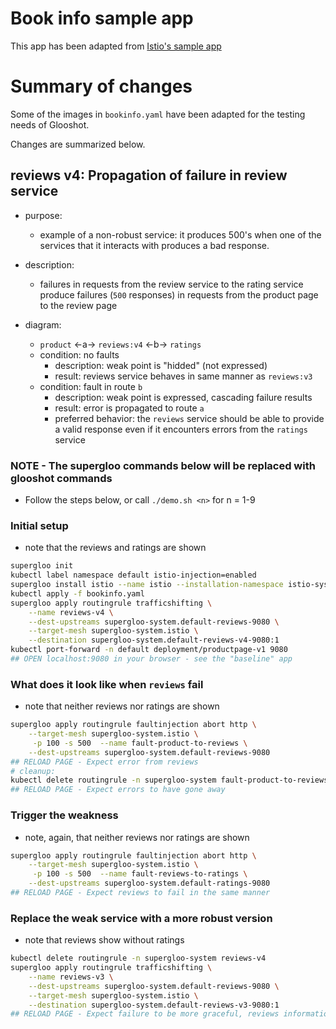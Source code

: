 

# Book info sample app 

This app has been adapted from [Istio's sample app](https://github.com/istio/istio/tree/master/samples/bookinfo)


# Summary of changes

Some of the images in `bookinfo.yaml` have been adapted for the testing needs of Glooshot.

Changes are summarized below.

## reviews v4: Propagation of failure in review service

- purpose:
   - example of a non-robust service: it produces 500's when one of the services that it interacts with produces a bad response.
- description:
  - failures in requests from the review service to the rating service produce failures (`500` responses) in requests from the product page to the review page

- diagram:
  - `product` <-a-> `reviews:v4` <-b-> `ratings`
  - condition: no faults
    - description: weak point is "hidded" (not expressed)
    - result: reviews service behaves in same manner as `reviews:v3`
  - condition: fault in route `b`
    - description: weak point is expressed, cascading failure results
    - result: error is propagated to route `a`
    - preferred behavior: the `reviews` service should be able to provide a valid response even if it encounters errors from the `ratings` service

### NOTE - The supergloo commands below will be replaced with glooshot commands
- Follow the steps below, or call `./demo.sh <n>` for n = 1-9
### Initial setup
- note that the reviews and ratings are shown
```bash
supergloo init
kubectl label namespace default istio-injection=enabled
supergloo install istio --name istio --installation-namespace istio-system --mtls=true --auto-inject=true
kubectl apply -f bookinfo.yaml
supergloo apply routingrule trafficshifting \
    --name reviews-v4 \
    --dest-upstreams supergloo-system.default-reviews-9080 \
    --target-mesh supergloo-system.istio \
    --destination supergloo-system.default-reviews-v4-9080:1
kubectl port-forward -n default deployment/productpage-v1 9080
## OPEN localhost:9080 in your browser - see the "baseline" app
```

### What does it look like when `reviews` fail
- note that neither reviews nor ratings are shown
```bash
supergloo apply routingrule faultinjection abort http \
    --target-mesh supergloo-system.istio \
     -p 100 -s 500  --name fault-product-to-reviews \
    --dest-upstreams supergloo-system.default-reviews-9080
## RELOAD PAGE - Expect error from reviews
# cleanup:
kubectl delete routingrule -n supergloo-system fault-product-to-reviews
## RELOAD PAGE - Expect errors to have gone away
```

### Trigger the weakness
- note, again, that neither reviews nor ratings are shown
```bash
supergloo apply routingrule faultinjection abort http \
    --target-mesh supergloo-system.istio \
     -p 100 -s 500  --name fault-reviews-to-ratings \
    --dest-upstreams supergloo-system.default-ratings-9080
## RELOAD PAGE - Expect reviews to fail in the same manner
```

### Replace the weak service with a more robust version
- note that reviews show without ratings
```bash
kubectl delete routingrule -n supergloo-system reviews-v4
supergloo apply routingrule trafficshifting \
    --name reviews-v3 \
    --dest-upstreams supergloo-system.default-reviews-9080 \
    --target-mesh supergloo-system.istio \
    --destination supergloo-system.default-reviews-v3-9080:1
## RELOAD PAGE - Expect failure to be more graceful, reviews information is shown without the ratings
```


